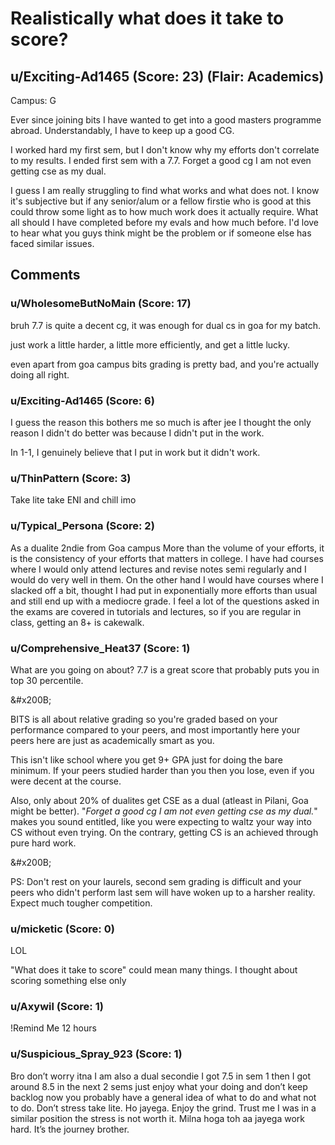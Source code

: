 # Realistically what does it take to score?
## u/Exciting-Ad1465 (Score: 23) (Flair: Academics)
Campus: G

Ever since joining bits I have wanted to get into a good masters programme abroad. Understandably, I have to keep up a good CG.

I worked hard my first sem, but I don't know why my efforts don't correlate to my results. I ended first sem with a 7.7. Forget a good cg I am not even getting cse as my dual.

I guess I am really struggling to find what works and what does not. I know it's subjective but if any senior/alum or a fellow firstie who is good at this could  throw some light as to how much work does it actually require. What all should I have completed before my evals and how much before. I'd love to hear what you guys think might be the problem or if someone else has faced similar issues.


## Comments

### u/WholesomeButNoMain (Score: 17)
bruh 7.7 is quite a decent cg, it was enough for dual cs in goa for my batch.

just work a little harder, a little more efficiently, and get a little lucky.

even apart from goa campus bits grading is pretty bad, and you're actually doing all right.


### u/Exciting-Ad1465 (Score: 6)
I guess the reason this bothers me so much is after jee I thought the only reason I didn't do better was because I didn't put in the work. 

In 1-1, I genuinely believe that I put in work but it didn't work.


### u/ThinPattern (Score: 3)
Take lite take ENI and chill imo


### u/Typical_Persona (Score: 2)
As a dualite 2ndie from Goa campus More than the volume of your efforts, it is the consistency of your efforts that matters in college. 
I have had courses where I would only attend lectures and revise notes semi regularly and I would do very well in them.
On the other hand I  would have courses where I slacked off a bit, thought I had put in exponentially more efforts than usual and still end up with a mediocre grade.
I feel a lot of the questions asked in the exams are covered in tutorials and lectures, so if you are regular in class, getting an 8+ is cakewalk.


### u/Comprehensive_Heat37 (Score: 1)
What are you going on about? 7.7 is a great score that probably puts you in top 30 percentile.

&amp;#x200B;

BITS is all about relative grading so you're graded based on your performance compared to your peers, and most importantly here your peers here are just as academically smart as you.

This isn't like school where you get 9+ GPA just for doing the bare minimum. If your peers studied harder than you then you lose, even if you were decent at the course.

Also, only about 20% of dualites get CSE as a dual (atleast in Pilani, Goa might be better). "*Forget a good cg I am not even getting cse as my dual.*" makes you sound entitled, like you were expecting to waltz your way into CS without even trying. On the contrary, getting CS is an achieved through pure hard work.

&amp;#x200B;

PS: Don't rest on your laurels, second sem grading is difficult and your peers who didn't perform last sem will have woken up to a harsher reality. Expect much tougher competition.


### u/micketic (Score: 0)
LOL

"What does it take to score" could mean many things. I thought about scoring something else only


### u/Axywil (Score: 1)
!Remind Me 12 hours


### u/Suspicious_Spray_923 (Score: 1)
Bro don’t worry itna I am also a dual secondie 
I got 7.5 in sem 1 then I got around 8.5 in the next 2 sems just enjoy what your doing and don’t keep backlog now you probably have a general idea of what to do and what not to do. Don’t stress take lite. Ho jayega. Enjoy the grind. Trust me I was in a similar position the stress is not worth it. Milna hoga toh aa jayega work hard. It’s the journey brother.




